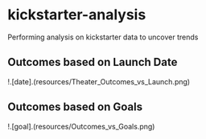 # kickstarter-analysis
Performing analysis on kickstarter data to uncover trends


## Outcomes based on Launch Date

!.[date].(resources/Theater_Outcomes_vs_Launch.png)


## Outcomes based on Goals
!.[goal].(resources/Outcomes_vs_Goals.png)

